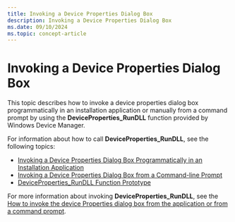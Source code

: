 ```yaml
---
title: Invoking a Device Properties Dialog Box
description: Invoking a Device Properties Dialog Box
ms.date: 09/10/2024
ms.topic: concept-article
---
```


# Invoking a Device Properties Dialog Box

This topic describes how to invoke a device properties dialog box programmatically in an installation application or manually from a command prompt by using the **DeviceProperties_RunDLL** function provided by Windows Device Manager.

For information about how to call **DeviceProperties_RunDLL**, see the following topics:

- [Invoking a Device Properties Dialog Box Programmatically in an Installation Application](invoking-a-device-properties-dialog-box-programmatically-in-an-install.md)
- [Invoking a Device Properties Dialog Box from a Command-line Prompt](invoking-a-device-properties-dialog-box-from-a-command-line-prompt.md)
- [DeviceProperties_RunDLL Function Prototype](deviceproperties-rundll-function-prototype.md)

For more information about invoking **DeviceProperties_RunDLL**, see the [How to invoke the device Properties dialog box from the application or from a command prompt](https://support.microsoft.com/topic/how-to-invoke-the-device-properties-dialog-box-from-the-application-or-from-a-command-prompt-ca8ba122-ec37-2bbe-432d-6ff831f05fcd).
